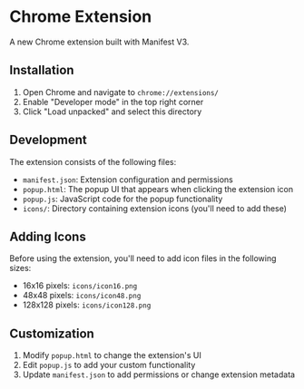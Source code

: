 # Chrome Extension

A new Chrome extension built with Manifest V3.

## Installation

1. Open Chrome and navigate to `chrome://extensions/`
2. Enable "Developer mode" in the top right corner
3. Click "Load unpacked" and select this directory

## Development

The extension consists of the following files:

- `manifest.json`: Extension configuration and permissions
- `popup.html`: The popup UI that appears when clicking the extension icon
- `popup.js`: JavaScript code for the popup functionality
- `icons/`: Directory containing extension icons (you'll need to add these)

## Adding Icons

Before using the extension, you'll need to add icon files in the following sizes:
- 16x16 pixels: `icons/icon16.png`
- 48x48 pixels: `icons/icon48.png`
- 128x128 pixels: `icons/icon128.png`

## Customization

1. Modify `popup.html` to change the extension's UI
2. Edit `popup.js` to add your custom functionality
3. Update `manifest.json` to add permissions or change extension metadata 